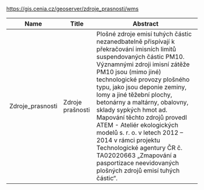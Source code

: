 https://gis.cenia.cz/geoserver/zdroje_prasnosti/wms

|Name|Title|Abstract|
|--|--|--|
|Zdroje_prasnosti|Zdroje prašnosti|Plošné zdroje emisí tuhých částic nezanedbatelně přispívají k překračování imisních limitů suspendovaných částic PM10. Významnými zdroji imisní zátěže PM10 jsou (mimo jiné) technologické provozy plošného typu, jako jsou deponie zeminy, lomy a jiné těžební plochy, betonárny a maltárny, obalovny, sklady sypkých hmot ad. Mapování těchto zdrojů provedl ATEM - Ateliér ekologických modelů s. r. o. v letech 2012 – 2014 v rámci projektu Technologické agentury ČR č. TA02020663 „Zmapování a pasportizace neevidovaných plošných zdrojů emisí tuhých částic“.|
